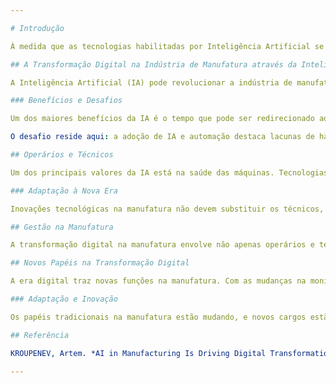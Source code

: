 ```yaml
---

# Introdução

À medida que as tecnologias habilitadas por Inteligência Artificial se integram ao universo da manufatura, tanto gestores quanto operários enfrentam o desafio de adquirir novas competências para maximizar o potencial oferecido. Paralelamente, os líderes precisam adotar uma visão estratégica, identificando e preenchendo funções inovadoras emergentes, para impulsionar a transformação digital e conduzir suas empresas de maneira ágil rumo ao futuro.

## A Transformação Digital na Indústria de Manufatura através da Inteligência Artificial

A Inteligência Artificial (IA) pode revolucionar a indústria de manufatura, tornando-a mais eficiente, hábil e produtiva. A IA potencializa o registro de informações, gestão de inventário e o fluxo da cadeia de fornecimento. Além disso, por meio da análise de dados de máquinas, é possível melhorar significativamente a saúde e durabilidade dos equipamentos.

### Benefícios e Desafios

Um dos maiores benefícios da IA é o tempo que pode ser redirecionado aos funcionários. Ao gerenciar tarefas repetitivas, os trabalhadores, técnicos e gestores podem focar em atividades estratégicas de maior valor. No entanto, para que isso ocorra, é essencial que todos saibam como utilizar a IA a seu favor.

O desafio reside aqui: a adoção de IA e automação destaca lacunas de habilidades que podem retardar a transformação digital na manufatura. Lacunas de habilidades são evidentes em todo o setor, desde operários a gestores. Para um futuro harmônico entre IA e humanos, é crucial abordar estas lacunas agora.

## Operários e Técnicos

Um dos principais valores da IA está na saúde das máquinas. Tecnologias avançadas oferecem dados em tempo real sobre a condição dos equipamentos, ultrapassando abordagens reativas e preventivas para manutenção preditiva. 

### Adaptação à Nova Era

Inovações tecnológicas na manufatura não devem substituir os técnicos, mas sim potencializar seus trabalhos. Entre as habilidades necessárias, destaca-se a tomada de decisão baseada em dados. Equipes de manutenção precisam compreender e agir de acordo com os dados fornecidos pela IA.

## Gestão na Manufatura

A transformação digital na manufatura envolve não apenas operários e técnicos, mas também os gestores. Estes devem estar prontos para experimentar e inovar, quebrando paradigmas e conduzindo mudanças em diversos setores da empresa.

## Novos Papéis na Transformação Digital

A era digital traz novas funções na manufatura. Com as mudanças na monitorização da saúde das máquinas, surgem especialistas que conectam operações e manutenção, impulsionando uma abordagem preditiva com IA. 

### Adaptação e Inovação

Os papéis tradicionais na manufatura estão mudando, e novos cargos estão emergindo. É uma era empolgante para a manufatura, e cabe aos líderes garantir que suas organizações acompanhem as mudanças.

## Referência

KROUPENEV, Artem. *AI in Manufacturing Is Driving Digital Transformation. Is Your Team Ready?* Augury, 8 de março de 2022. Disponível em: [link](https://www.augury.com/blog/ai-in-manufacturing-is-driving-digital-transformation-is-your-team-ready/). Acesso em: 14 de agosto de 2023.

---
```

